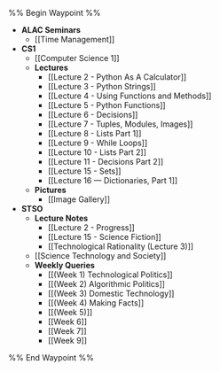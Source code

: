 %% Begin Waypoint %%
- **ALAC Seminars**
	- [[Time Management]]
- **CS1**
	- [[Computer Science 1]]
	- **Lectures**
		- [[Lecture 2 - Python As A Calculator]]
		- [[Lecture 3 - Python Strings]]
		- [[Lecture 4 - Using Functions and Methods]]
		- [[Lecture 5 - Python Functions]]
		- [[Lecture 6 - Decisions]]
		- [[Lecture 7 - Tuples, Modules, Images]]
		- [[Lecture 8 - Lists Part 1]]
		- [[Lecture 9 - While Loops]]
		- [[Lecture 10 - Lists Part 2]]
		- [[Lecture 11 - Decisions Part 2]]
		- [[Lecture 15 - Sets]]
		- [[Lecture 16 — Dictionaries, Part 1]]
	- **Pictures**
		- [[Image Gallery]]
- **STSO**
	- **Lecture Notes**
		- [[Lecture 2 - Progress]]
		- [[Lecture 15 - Science Fiction]]
		- [[Technological Rationality (Lecture 3)]]
	- [[Science Technology and Society]]
	- **Weekly Queries**
		- [[(Week 1) Technological Politics]]
		- [[(Week 2) Algorithmic Politics]]
		- [[(Week 3) Domestic Technology]]
		- [[(Week 4) Making Facts]]
		- [[(Week 5)]]
		- [[Week 6]]
		- [[Week 7]]
		- [[Week 9]]

%% End Waypoint %%